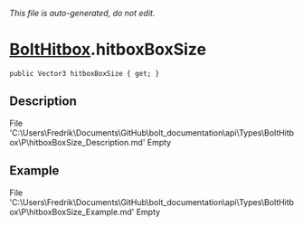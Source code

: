 *This file is auto-generated, do not edit.*

# [BoltHitbox](Types/BoltHitbox.md).hitboxBoxSize
`public Vector3 hitboxBoxSize { get; }`
## Description
File 'C:\Users\Fredrik\Documents\GitHub\bolt_documentation\api\Types\BoltHitbox\P\hitboxBoxSize_Description.md' Empty
## Example
File 'C:\Users\Fredrik\Documents\GitHub\bolt_documentation\api\Types\BoltHitbox\P\hitboxBoxSize_Example.md' Empty
